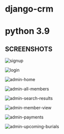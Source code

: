 # django-crm
# python 3.9

SCREENSHOTS
-------------

<!-- Signup -->
![signup](https://user-images.githubusercontent.com/58868373/144362969-1830d80b-394c-40d0-a93e-8e0607dd4b6f.png)

<!-- Login -->

![login](https://user-images.githubusercontent.com/58868373/144362963-7ad00a34-01b1-420f-a1de-3cd37dc3d57b.png)

<!-- Homepage -->
![admin-home](https://user-images.githubusercontent.com/58868373/134899943-5194cd04-3d97-4dfa-8eec-52ead2ceba59.png)


<!-- All Members -->

![admin-all-members](https://user-images.githubusercontent.com/58868373/134900090-11371b2e-f428-4576-b4cf-49c12e9feeef.png)

<!-- Search -->

![admin-search-results](https://user-images.githubusercontent.com/58868373/134900209-39a7984b-5d38-43e5-9b63-410b2426fd5b.png)

<!--  Member Detail View -->

![admin-member-view](https://user-images.githubusercontent.com/58868373/134900275-1296ba61-a406-4b66-a422-b75f2a72130d.png)

<!-- Payments -->

![admin-payments](https://user-images.githubusercontent.com/58868373/134900373-a29a54d8-f4fa-4ea6-b19a-62270e331548.png)

<!-- Coming Events -->

![admin-upcoming-burials](https://user-images.githubusercontent.com/58868373/134900460-e0a57633-5cd2-45b4-b82c-1ae306232dbd.png)
